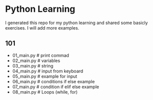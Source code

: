 # Python Learning

I generated this repo for my python learning and shared some basicly exercises. I will add more examples.

## 101
* 01_main.py # print commad
* 02_main.py # variables
* 03_main.py # string
* 04_main.py # input from keyboard
* 05_main.py # example for input
* 06_main.py # conditions if else example
* 07_main.py # condition if elif else example
* 08_main.py # Loops (while, for)
